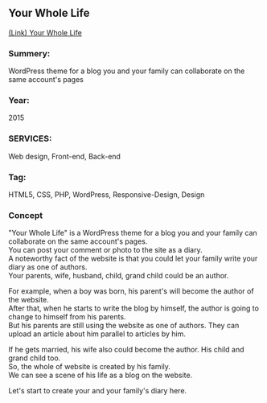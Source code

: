 ## Your Whole Life

[(Link) Your Whole Life](http://wpmmp.bmcc.cuny.edu/~stamura/350final/)

### Summery:  
WordPress theme for a blog you and your family can collaborate on the same account's pages

### Year:  
2015  

### SERVICES:  
Web design, Front-end, Back-end  

### Tag:  
HTML5, CSS, PHP, WordPress, Responsive-Design, Design

### Concept  
"Your Whole Life" is a WordPress theme for a blog you and your family can collaborate on the same account's pages.  
You can post your comment or photo to the site as a diary.  
A noteworthy fact of the website is that you could let your family write your diary as one of authors.  
Your parents, wife, husband, child, grand child could be an author.  

For example, when a boy was born, his parent's will become the author of the website.  
After that, when he starts to write the blog by himself, the author is going to change to himself from his parents.  
But his parents are still using the website as one of authors. They can upload an article about him parallel to articles by him.  

If he gets married, his wife also could become the author. His child and grand child too.  
So, the whole of website is created by his family.  
We can see a scene of his life as a blog on the website.  

Let's start to create your and your family's diary here.  
